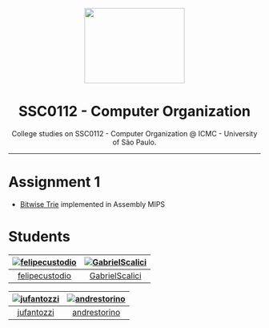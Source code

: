 
<p align="center">
  <img src="https://media.giphy.com/media/3o6ZtdbmYmizApO5Us/giphy.gif" height="150" width="200"/>
  <h1 align="center">SSC0112 - Computer Organization</h1>
  <p align="center">College studies on SSC0112 - Computer Organization @ ICMC - University of São Paulo.</p>
</p>

---

# Assignment 1
* [Bitwise Trie](http://www.mathcs.emory.edu/~cheung/Courses/323/Syllabus/Text/trie01.html) implemented in Assembly MIPS


# Students
|  [![felipecustodio](https://avatars0.githubusercontent.com/u/4261743?v=4&s=80)](https://github.com/felipecustodio) | [![GabrielScalici](https://avatars2.githubusercontent.com/u/21986951?v=4&s=80)](https://github.com/GabrielScalici)  |
| :--:|:--: |
|  [felipecustodio](https://github.com/felipecustodio) | [GabrielScalici](https://github.com/GabrielScalici)  |

|  [![jufantozzi](https://avatars1.githubusercontent.com/u/20044948?v=4&s=80)](https://github.com/jufantozzi) | [![andrestorino](https://avatars1.githubusercontent.com/u/37665572?v=4&s=80)](https://github.com/andrestorino)  |
| :--:|:--: |
|  [jufantozzi](https://github.com/jufantozzi) | [andrestorino](https://github.com/andrestorino)  |
